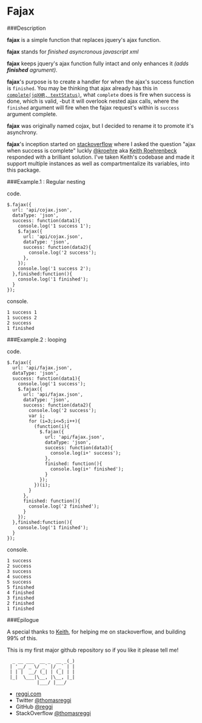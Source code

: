 # Fajax

###Description

**fajax** is a simple function that replaces jquery's ajax function.

**fajax** stands for *finished asyncronous javascript xml*

**fajax** keeps jquery's ajax function fully intact and only enhances it *(adds **finished** agrument)*.

**fajax**'s purpose is to create a handler for when the ajax's success function is `finished`. You may be thinking that ajax already has this in [`complete(jqXHR, textStatus)`](http://api.jquery.com/jQuery.ajax/ "ajax jquery documentation"), what `complete` does is fire when success is done, which is valid, -but it will overlook nested ajax calls, where the `finished` argument will fire when the fajax request's within is `success` argument complete. 

**fajax** was originally named cojax, but I decided to rename it to promote it's asynchrony.

**fajax**'s inception started on [stackoverflow](http://stackoverflow.com/questions/10344136/ajax-when-success-is-complete) where I asked the question "ajax when success is complete" luckly [@kroehre](http://stackoverflow.com/users/733755/kroehre) aka [Keith Roehrenbeck](https://twitter.com/#!/kroehre) responded with a brilliant solution. I've taken Keith's codebase and made it support multiple instances as well as compartmentalize its variables, into this package.

###Example.1 : Regular nesting

code.

```
$.fajax({
  url: 'api/cojax.json',
  dataType: 'json',
  success: function(data1){
    console.log('1 success 1');
    $.fajax({
      url: 'api/cojax.json',
      dataType: 'json',
      success: function(data2){
        console.log('2 success');
      },
    });
    console.log('1 success 2');
  },finished:function(){
    console.log('1 finished');
  }
});
```
console.

```
1 success 1
1 success 2
2 success
1 finished
```

###Example.2 : looping

code.

```
$.fajax({
  url: 'api/fajax.json',
  dataType: 'json',
  success: function(data1){
    console.log('1 success');
    $.fajax({
      url: 'api/fajax.json',
      dataType: 'json',
      success: function(data2){
        console.log('2 success');
        var i;
        for (i=3;i<=5;i++){
          (function(i){
            $.fajax({
              url: 'api/fajax.json',
              dataType: 'json',
              success: function(data3){
                console.log(i+' success');
              },
              finished: function(){
                console.log(i+' finished');
              }
            });
          })(i);
        }
      },
      finished: function(){
        console.log('2 finished');
      }
    });
  },finished:function(){
    console.log('1 finished');
  }
});
```

console.

```
1 success
2 success
3 success
4 success
5 success
5 finished
4 finished
3 finished
2 finished
1 finished
```

###Epilogue

A special thanks to [Keith](http://stackoverflow.com/users/733755/kroehre), for helping me on stackoverflow, and building 99% of this.

This is my first major github repository so if you like it please tell me!

```
  _ __ ___  __ _  __ _(_)
 | '__/ _ \/ _` |/ _` | |
 | | |  __/ (_| | (_| | |
 |_|  \___|\__, |\__, |_|
           |___/ |___/   
```

* [reggi.com](http://reggi.com)
* Twitter [@thomasreggi](http://twitter.com/thomasreggi)
* GitHub [@reggi](https://github.com/reggi)
* StackOverflow [@thomasreggi](http://stackoverflow.com/users/340688/thomasreggi)


